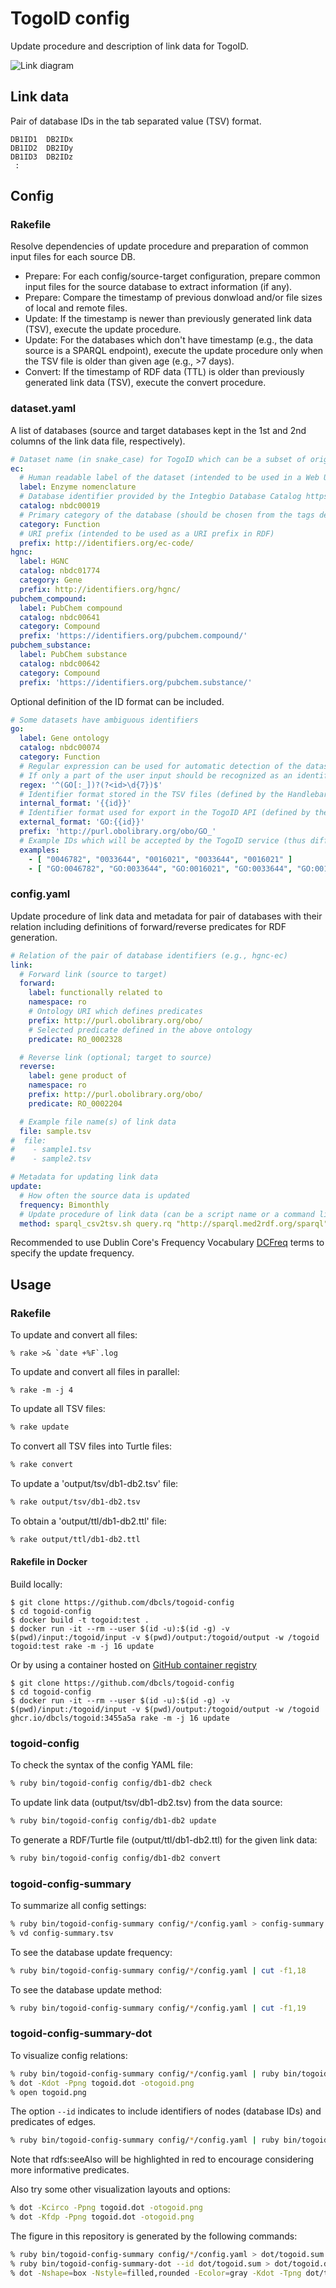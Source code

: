 # TogoID config

Update procedure and description of link data for TogoID.

![Link diagram](https://github.com/dbcls/togoid-config/blob/main/dot/togoid.png?raw=true)

## Link data

Pair of database IDs in the tab separated value (TSV) format.

```
DB1ID1	DB2IDx
DB1ID2	DB2IDy
DB1ID3	DB2IDz
 :
```

## Config

### Rakefile

Resolve dependencies of update procedure and preparation of common input files for each source DB.

* Prepare: For each config/source-target configuration, prepare common input files for the source database to extract information (if any).
* Prepare: Compare the timestamp of previous donwload and/or file sizes of local and remote files.
* Update: If the timestamp is newer than previously generated link data (TSV), execute the update procedure.
* Update: For the databases which don't have timestamp (e.g., the data source is a SPARQL endpoint), execute the update procedure only when the TSV file is older than given age (e.g., >7 days).
* Convert: If the timestamp of RDF data (TTL) is older than previously generated link data (TSV), execute the convert procedure.

### dataset.yaml

A list of databases (source and target databases kept in the 1st and 2nd columns of the link data file, respectively).

```yaml
# Dataset name (in snake_case) for TogoID which can be a subset of original database divided by the category.
ec:
  # Human readable label of the dataset (intended to be used in a Web UI)
  label: Enzyme nomenclature
  # Database identifier provided by the Integbio Database Catalog https://integbio.jp/dbcatalog/
  catalog: nbdc00019
  # Primary category of the database (should be chosen from the tags defined in the Integbio DB Catalog)
  category: Function
  # URI prefix (intended to be used as a URI prefix in RDF)
  prefix: http://identifiers.org/ec-code/
hgnc:
  label: HGNC
  catalog: nbdc01774
  category: Gene
  prefix: http://identifiers.org/hgnc/
pubchem_compound:
  label: PubChem compound
  catalog: nbdc00641
  category: Compound
  prefix: 'https://identifiers.org/pubchem.compound/'
pubchem_substance:
  label: PubChem substance
  catalog: nbdc00642
  category: Compound
  prefix: 'https://identifiers.org/pubchem.substance/'
```

Optional definition of the ID format can be included.

```yaml
# Some datasets have ambiguous identifiers
go:
  label: Gene ontology
  catalog: nbdc00074
  category: Function
  # Regular expression can be used for automatic detection of the dataset from identifiers given by users.
  # If only a part of the user input should be recognized as an identifier, use a named capture to indicate the part.
  regex: '^(GO[:_])?(?<id>\d{7})$'
  # Identifier format stored in the TSV files (defined by the Handlebars notation with a named capture).
  internal_format: '{{id}}'
  # Identifier format used for export in the TogoID API (defined by the Handlebars notation with a named capture).
  external_format: 'GO:{{id}}'
  prefix: 'http://purl.obolibrary.org/obo/GO_'
  # Example IDs which will be accepted by the TogoID service (thus different types of IDs can be included)
  examples:
    - [ "0046782", "0033644", "0016021", "0033644", "0016021" ]
    - [ "GO:0046782", "GO:0033644", "GO:0016021", "GO:0033644", "GO:0016021" ]
```

### config.yaml

Update procedure of link data and metadata for pair of databases with their relation including definitions of forward/reverse predicates for RDF generation.

```yaml
# Relation of the pair of database identifiers (e.g., hgnc-ec)
link:
  # Forward link (source to target)
  forward:
    label: functionally related to
    namespace: ro
    # Ontology URI which defines predicates
    prefix: http://purl.obolibrary.org/obo/
    # Selected predicate defined in the above ontology
    predicate: RO_0002328

  # Reverse link (optional; target to source)
  reverse:
    label: gene product of
    namespace: ro
    prefix: http://purl.obolibrary.org/obo/
    predicate: RO_0002204

  # Example file name(s) of link data
  file: sample.tsv
#  file:
#    - sample1.tsv
#    - sample2.tsv

# Metadata for updating link data
update:
  # How often the source data is updated
  frequency: Bimonthly
  # Update procedure of link data (can be a script name or a command like)
  method: sparql_csv2tsv.sh query.rq "http://sparql.med2rdf.org/sparql"
```

Recommended to use Dublin Core's Frequency Vocabulary [DCFreq](https://www.dublincore.org/specifications/dublin-core/collection-description/frequency/) terms to specify the update frequency.

## Usage

### Rakefile

To update and convert all files:

```
% rake >& `date +%F`.log
```

To update and convert all files in parallel:

```
% rake -m -j 4
```

To update all TSV files:

```sh
% rake update
```

To convert all TSV files into Turtle files:

```sh
% rake convert
```

To update a 'output/tsv/db1-db2.tsv' file:

```sh
% rake output/tsv/db1-db2.tsv
```

To obtain a 'output/ttl/db1-db2.ttl' file:

```sh
% rake output/ttl/db1-db2.ttl
```

#### Rakefile in Docker

Build locally:

```
$ git clone https://github.com/dbcls/togoid-config
$ cd togoid-config
$ docker build -t togoid:test .
$ docker run -it --rm --user $(id -u):$(id -g) -v $(pwd)/input:/togoid/input -v $(pwd)/output:/togoid/output -w /togoid togoid:test rake -m -j 16 update
```

Or by using a container hosted on [GitHub container registry](https://github.com/dbcls/togoid-config/pkgs/container/togoid)

```
$ git clone https://github.com/dbcls/togoid-config
$ cd togoid-config
$ docker run -it --rm --user $(id -u):$(id -g) -v $(pwd)/input:/togoid/input -v $(pwd)/output:/togoid/output -w /togoid ghcr.io/dbcls/togoid:3455a5a rake -m -j 16 update
```

### togoid-config

To check the syntax of the config YAML file:

```sh
% ruby bin/togoid-config config/db1-db2 check
```

To update link data (output/tsv/db1-db2.tsv) from the data source:

```sh
% ruby bin/togoid-config config/db1-db2 update
```

To generate a RDF/Turtle file (output/ttl/db1-db2.ttl) for the given link data:

```sh
% ruby bin/togoid-config config/db1-db2 convert
```

### togoid-config-summary

To summarize all config settings:

```sh
% ruby bin/togoid-config-summary config/*/config.yaml > config-summary.tsv
% vd config-summary.tsv
```

To see the database update frequency:

```sh
% ruby bin/togoid-config-summary config/*/config.yaml | cut -f1,18
```

To see the database update method:

```sh
% ruby bin/togoid-config-summary config/*/config.yaml | cut -f1,19
```

### togoid-config-summary-dot

To visualize config relations:

```sh
% ruby bin/togoid-config-summary config/*/config.yaml | ruby bin/togoid-config-summary-dot > togoid.dot
% dot -Kdot -Ppng togoid.dot -otogoid.png
% open togoid.png
```

The option `--id` indicates to include identifiers of nodes (database IDs) and predicates of edges.

```sh
% ruby bin/togoid-config-summary config/*/config.yaml | ruby bin/togoid-config-summary-dot --id > togoid.dot
```

Note that rdfs:seeAlso will be highlighted in red to encourage considering more informative predicates.


Also try some other visualization layouts and options:

```sh
% dot -Kcirco -Ppng togoid.dot -otogoid.png
% dot -Kfdp -Ppng togoid.dot -otogoid.png
```

The figure in this repository is generated by the following commands:

```sh
% ruby bin/togoid-config-summary config/*/config.yaml > dot/togoid.sum
% ruby bin/togoid-config-summary-dot --id dot/togoid.sum > dot/togoid.dot
% dot -Nshape=box -Nstyle=filled,rounded -Ecolor=gray -Kdot -Tpng dot/togoid.dot -odot/togoid.png
```
